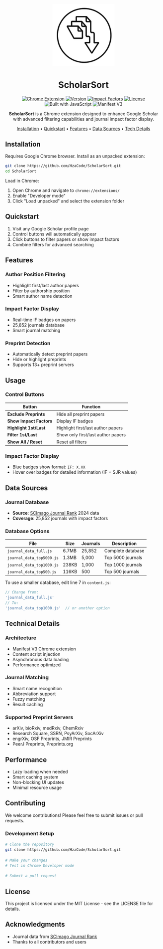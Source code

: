 <div align="center">
  <img src="logo.jpg" alt="ScholarSort Logo" width="200">
  
  <h1>ScholarSort</h1>
  
  <p>
    <a href="https://scholar.google.com"><img src="https://img.shields.io/badge/Chrome-Extension-green.svg" alt="Chrome Extension"></a>
    <a href="manifest.json"><img src="https://img.shields.io/badge/version-1.0.0-blue.svg" alt="Version"></a>
    <a href="journal_data_full.js"><img src="https://img.shields.io/badge/journals-25,852-orange.svg" alt="Impact Factors"></a>
    <a href="LICENSE"><img src="https://img.shields.io/badge/license-MIT-blue.svg" alt="License"></a>
    <img src="https://img.shields.io/badge/Built_with-JavaScript-yellow.svg" alt="Built with JavaScript">
<img src="https://img.shields.io/badge/Manifest-V3-informational.svg" alt="Manifest V3">
<a href="https://github.com/HzaCode/ScholarSort/graphs/contributors">
 
</a>

  </p>
  
  <p><strong>ScholarSort</strong> is a Chrome extension designed to enhance Google Scholar with advanced filtering capabilities and journal impact factor display.</p>
  
  <p>
    <a href="#installation">Installation</a> •
    <a href="#quickstart">Quickstart</a> •
    <a href="#features">Features</a> •
    <a href="#data-sources">Data Sources</a> •
    <a href="#technical-details">Tech Details</a>
  </p>
</div>

## Installation

Requires Google Chrome browser. Install as an unpacked extension:

```bash
git clone https://github.com/HzaCode/ScholarSort.git
cd ScholarSort
```

Load in Chrome:
1. Open Chrome and navigate to `chrome://extensions/`
2. Enable "Developer mode" 
3. Click "Load unpacked" and select the extension folder

## Quickstart

1. Visit any Google Scholar profile page
2. Control buttons will automatically appear
3. Click buttons to filter papers or show impact factors
4. Combine filters for advanced searching

## Features

### Author Position Filtering
- Highlight first/last author papers
- Filter by authorship position
- Smart author name detection

### Impact Factor Display  
- Real-time IF badges on papers
- 25,852 journals database
- Smart journal matching

### Preprint Detection
- Automatically detect preprint papers
- Hide or highlight preprints
- Supports 13+ preprint servers

## Usage

### Control Buttons

| Button | Function |
|--------|----------|
| **Exclude Preprints** | Hide all preprint papers |
| **Show Impact Factors** | Display IF badges |
| **Highlight 1st/Last** | Highlight first/last author papers |
| **Filter 1st/Last** | Show only first/last author papers |
| **Show All / Reset** | Reset all filters |

### Impact Factor Display
- Blue badges show format: `IF: X.XX`
- Hover over badges for detailed information (IF + SJR values)

## Data Sources

### Journal Database
- **Source**: [SCImago Journal Rank](https://www.scimagojr.com/) 2024 data
- **Coverage**: 25,852 journals with impact factors

### Database Options

| File | Size | Journals | Description |
|------|------|----------|-------------|
| `journal_data_full.js` | 6.7MB | 25,852 | Complete database |
| `journal_data_top5000.js` | 1.3MB | 5,000 | Top 5000 journals |
| `journal_data_top1000.js` | 238KB | 1,000 | Top 1000 journals |
| `journal_data_top500.js` | 116KB | 500 | Top 500 journals |

To use a smaller database, edit line 7 in `content.js`:
```javascript
// Change from:
'journal_data_full.js'
// To:
'journal_data_top1000.js'  // or another option
```

## Technical Details

### Architecture
- Manifest V3 Chrome extension
- Content script injection
- Asynchronous data loading
- Performance optimized

### Journal Matching
- Smart name recognition
- Abbreviation support
- Fuzzy matching
- Result caching

### Supported Preprint Servers
- arXiv, bioRxiv, medRxiv, ChemRxiv
- Research Square, SSRN, PsyArXiv, SocArXiv
- engrXiv, OSF Preprints, JMIR Preprints
- PeerJ Preprints, Preprints.org

## Performance

- Lazy loading when needed
- Smart caching system
- Non-blocking UI updates
- Minimal resource usage

## Contributing

We welcome contributions! Please feel free to submit issues or pull requests.

### Development Setup
```bash
# Clone the repository
git clone https://github.com/HzaCode/ScholarSort.git

# Make your changes
# Test in Chrome Developer mode

# Submit a pull request
```

## License

This project is licensed under the MIT License - see the LICENSE file for details.

## Acknowledgments

- Journal data from [SCImago Journal Rank](https://www.scimagojr.com/)
- Thanks to all contributors and users

